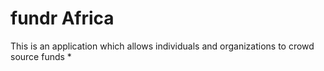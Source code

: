 # fundr Africa

This is an application which allows individuals and organizations to crowd source funds
*
